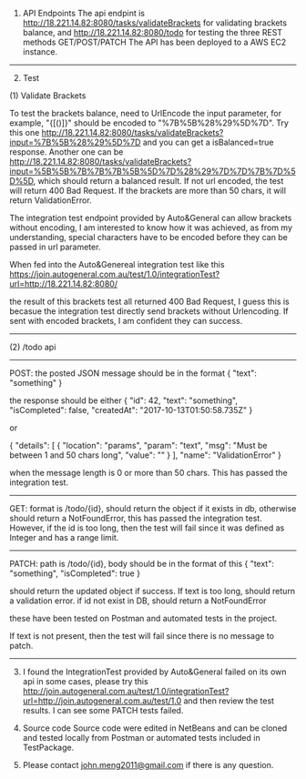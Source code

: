 1. API Endpoints
The api endpint is http://18.221.14.82:8080/tasks/validateBrackets for validating brackets balance, 
and http://18.221.14.82:8080/todo for testing the three REST methods GET/POST/PATCH
The API has been deployed to a AWS EC2 instance. 

_________________________________________________________________________

2. Test

(1) Validate Brackets

To test the brackets balance, need to UrlEncode the input parameter, for example, "{[()]}" should be encoded to "%7B%5B%28%29%5D%7D". 
Try this one http://18.221.14.82:8080/tasks/validateBrackets?input=%7B%5B%28%29%5D%7D and you can get a isBalanced=true response. 
Another one can be http://18.221.14.82:8080/tasks/validateBrackets?input=%5B%5B%7B%7B%7B%5B%5D%7D%28%29%7D%7D%7B%7D%5D%5D, which should return a balanced result.
If not url encoded, the test will return 400 Bad Request. 
If the brackets are more than 50 chars, it will return ValidationError. 

The integration test endpoint provided by Auto&General can allow brackets without encoding, I am interested to know how it was achieved, 
as from my understanding, special characters have to be encoded before they can be passed in url parameter. 

When fed into the Auto&Genereal integration test like this
https://join.autogeneral.com.au/test/1.0/integrationTest?url=http://18.221.14.82:8080/

the result of this brackets test all returned 400 Bad Request, I guess this is becasue the integration test directly send brackets without 
Urlencoding. If sent with encoded brackets, I am confident they can success. 

_________________________________________________________________________

(2) /todo api
_________________________________________________________________________
POST: the posted JSON message should be in the format 
{
  "text": "something"
}


the response should be either 
{
  "id": 42,
  "text": "something",
  "isCompleted": false,
  "createdAt": "2017-10-13T01:50:58.735Z"
}

or 

{
  "details": [
    {
      "location": "params",
      "param": "text",
      "msg": "Must be between 1 and 50 chars long",
      "value": ""
    }
  ],
  "name": "ValidationError"
}

when the message length is 0 or more than 50 chars. This has passed the integration test. 
_________________________________________________________________________

GET: format is /todo/{id}, should return the object if it exists in db, otherwise should return a NotFoundError, this has passed
the integration test. However, if the id is too long, then the test will fail since it was defined as Integer and has a range limit. 
_________________________________________________________________________

PATCH: path is /todo/{id}, body should be in the format of this
{
  "text": "something",
  "isCompleted": true
}

should return the updated object if success. If text is too long, should return a validation error. if id not exist in DB, should return
a NotFoundError

these have been tested on Postman and automated tests in the project. 

If text is not present, then the test will fail since there is no message to patch.

_________________________________________________________________________

3. I found the IntegrationTest provided by Auto&General failed on its own api in some cases, please try this 
http://join.autogeneral.com.au/test/1.0/integrationTest?url=http://join.autogeneral.com.au/test/1.0 
and then review the test results. I can see some PATCH tests failed.

4. Source code
Source code were edited in NetBeans and can be cloned and tested locally from Postman or automated tests included in TestPackage. 

5. Please contact john.meng2011@gmail.com if there is any question.

